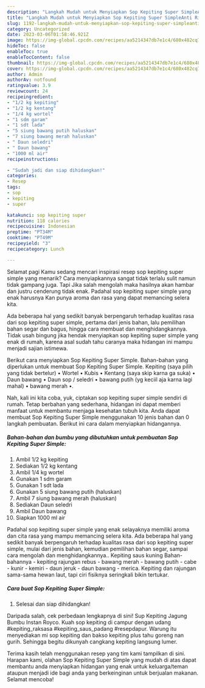 ```yaml
---
description: "Langkah Mudah untuk Menyiapkan Sop Kepiting Super SimpleAnti Ribet"
title: "Langkah Mudah untuk Menyiapkan Sop Kepiting Super SimpleAnti Ribet"
slug: 1192-langkah-mudah-untuk-menyiapkan-sop-kepiting-super-simpleanti-ribet
category: Uncategorized
date: 2023-03-06T01:58:46.921Z
image: https://img-global.cpcdn.com/recipes/aa5214347db7e1c4/680x482cq70/sop-kepiting-super-simple-foto-resep-utama.jpg
hideToc: false
enableToc: true
enableTocContent: false
thumbnail: https://img-global.cpcdn.com/recipes/aa5214347db7e1c4/680x482cq70/sop-kepiting-super-simple-foto-resep-utama.jpg
cover: https://img-global.cpcdn.com/recipes/aa5214347db7e1c4/680x482cq70/sop-kepiting-super-simple-foto-resep-utama.jpg
author: Admin
authorAv: notfound
ratingvalue: 3.9
reviewcount: 24
recipeingredient:
- "1/2 kg kepiting"
- "1/2 kg kentang"
- "1/4 kg wortel"
- "1 sdm garam"
- "1 sdt lada"
- "5 siung bawang putih haluskan"
- "7 siung bawang merah haluskan"
- " Daun seledri"
- " Daun bawang"
- "1000 ml air"
recipeinstructions:

- "Sudah jadi dan siap dihidangkan!"
categories:
- Resep
tags:
- sop
- kepiting
- super

katakunci: sop kepiting super 
nutrition: 118 calories
recipecuisine: Indonesian
preptime: "PT34M"
cooktime: "PT49M"
recipeyield: "3"
recipecategory: Lunch

---
```



Selamat pagi Kamu sedang mencari inspirasi resep sop kepiting super simple yang menarik? Cara menyiapkannya sangat tidak terlalu sulit namun tidak gampang juga. Tapi Jika salah mengolah maka hasilnya akan hambar dan justru cenderung tidak enak. Padahal sop kepiting super simple yang enak harusnya Kan punya aroma dan rasa yang dapat memancing selera kita.


Ada beberapa hal yang sedikit banyak berpengaruh terhadap kualitas rasa dari sop kepiting super simple, pertama dari jenis bahan, lalu pemilihan bahan segar dan bagus, hingga cara membuat dan menghidangkannya. Tidak usah bingung jika hendak menyiapkan sop kepiting super simple yang enak di rumah, karena asal sudah tahu caranya maka hidangan ini mampu menjadi sajian istimewa.

Berikut cara menyiapkan Sop Kepiting Super Simple. Bahan-bahan yang diperlukan untuk membuat Sop Kepiting Super Simple. Kepiting (saya pilih yang tidak bertelur) • Wortel • Kubis • Kentang (saya skip karna ga suka) • Daun bawang • Daun sop / seledri • bawang putih (yg keciil aja karna lagi mahal) • bawang merah •.


Nah, kali ini kita coba, yuk, ciptakan sop kepiting super simple sendiri di rumah. Tetap berbahan yang sederhana, hidangan ini dapat memberi manfaat untuk membantu menjaga kesehatan tubuh kita. Anda dapat membuat Sop Kepiting Super Simple menggunakan 10 jenis bahan dan 0 langkah pembuatan. Berikut ini cara dalam menyiapkan hidangannya.

<!--inarticleads1-->

##### Bahan-bahan dan bumbu yang dibutuhkan untuk pembuatan Sop Kepiting Super Simple:

1. Ambil 1/2 kg kepiting
1. Sediakan 1/2 kg kentang
1. Ambil 1/4 kg wortel
1. Gunakan 1 sdm garam
1. Gunakan 1 sdt lada
1. Gunakan 5 siung bawang putih (haluskan)
1. Ambil 7 siung bawang merah (haluskan)
1. Sediakan  Daun seledri
1. Ambil  Daun bawang
1. Siapkan 1000 ml air


Padahal sop kepiting super simple yang enak selayaknya memiliki aroma dan cita rasa yang mampu memancing selera kita. Ada beberapa hal yang sedikit banyak berpengaruh terhadap kualitas rasa dari sop kepiting super simple, mulai dari jenis bahan, kemudian pemilihan bahan segar, sampai cara mengolah dan menghidangkannya.. Kepiting saus kuning Bahan-bahannya - kepiting rajungan rebus - bawang merah - bawang putih - cabe - kunir - kemiri - daun jeruk - daun bawang - merica. Kepiting dan rajungan sama-sama hewan laut, tapi ciri fisiknya seringkali bikin tertukar. 

<!--inarticleads2-->

##### Cara buat Sop Kepiting Super Simple:


1. Selesai dan siap dihidangkan!

Daripada salah, cek perbedaan lengkapnya di sini! Sup Kepiting Jagung Bumbu Instan Royco. Kuah sop kepiting di campur dengan udang #kepiting_raksasa #kepiting_saus_padang #resepdapur. Warung itu menyediakan mi sop kepiting dan bakso kepiting plus tahu goreng nan gurih. Sehingga begitu dikunyah cangkang kepiting langsung lumer. 

Terima kasih telah menggunakan resep yang tim kami tampilkan di sini. Harapan kami, olahan Sop Kepiting Super Simple yang mudah di atas dapat membantu anda menyiapkan hidangan yang enak untuk keluarga/teman ataupun menjadi ide bagi anda yang berkeinginan untuk berjualan makanan. Selamat mencoba!
